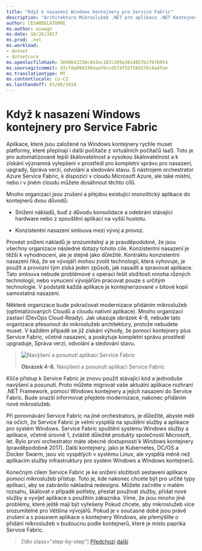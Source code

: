 ```yaml
---
title: "Když k nasazení Windows kontejnery pro Service Fabric"
description: "Architektura Mikroslužeb .NET pro aplikace .NET Kontejnerizované | Když k nasazení Windows kontejnery pro Service Fabric"
author: CESARDELATORRE
ms.author: wiwagn
ms.date: 10/26/2017
ms.prod: .net
ms.workload:
- dotnet
- dotnetcore
ms.openlocfilehash: 3698643238cd43ec187c269a3814857b1f6fb054
ms.sourcegitcommit: d3cfda0943364aaf6ccd574f55f584576c8a4fee
ms.translationtype: MT
ms.contentlocale: cs-CZ
ms.lasthandoff: 03/08/2018
---
```

# <a name="when-to-deploy-windows-containers-to-service-fabric"></a>Když k nasazení Windows kontejnery pro Service Fabric

Aplikace, které jsou založené na Windows kontejnery rychle muset platformy, které přepínají i další počítače z virtuálních počítačů IaaS. Toto je pro automatizované lepší škálovatelnost a vysokou škálovatelnost a k získání významná vylepšení v prostředí pro kompletní správu pro nasazení, upgrady, Správa verzí, odvolání a sledování stavu. S nástrojem orchestrator Azure Service Fabric, k dispozici v cloudu Microsoft Azure, ale také místní, nebo i v jiném cloudu můžete dosáhnout těchto cílů.

Mnoho organizací jsou zrušení a přejdou existující monolitický aplikace do kontejnerů dvou důvodů:

-   Snížení nákladů, buď z důvodu konsolidace a odebrání stávající hardware nebo z spouštění aplikací na vyšší hustotu.

-   Konzistentní nasazení smlouva mezi vývoj a provoz.

Provést snížení nákladů je srozumitelný a je pravděpodobné, že jsou všechny organizace následné dotazy tohoto cíle. Konzistentní nasazení je těžší k vyhodnocení, ale je stejně jako důležité. Kontraktu konzistentní nasazení říká, že se vývojáři mohou zvolit technologii, která vyhovuje, je použít a provozní tým získá jeden způsob, jak nasadit a spravovat aplikace. Tato smlouva nebude problémové s operací řešit složitosti mnoha různých technologií, nebo vynucení vývojářům pracovat pouze s určitým technologie. V podstatě každá aplikace je kontejnerizované v bitové kopii samostatná nasazení.

Některé organizace bude pokračovat modernizace přidáním mikroslužeb (optimalizovaných Cloudů a cloudu nativní aplikace). Mnoho organizací zastaví (DevOps Cloud-Ready). Jak ukazuje obrázek 4-8, nebude tato organizace přesunout do mikroslužeb architektury, protože nebudete muset. V každém případě se již získání výhody, že pomocí kontejnery plus Service Fabric, včetně nasazení, a poskytuje kompletní správu prostředí upgraduje, Správa verzí, odvolání a sledování stavu.

> ![Navýšení a posunutí aplikaci Service Fabric](./media/image8.png)
>
> **Obrázek 4-8.** Navýšení a posunutí aplikaci Service Fabric

Klíče přístup k Service Fabric je znovu použít stávající kód a jednoduše navýšení a posunutí. Proto můžete migrovat vaše aktuální aplikace rozhraní .NET Framework, pomocí Windows kontejnery a jejich nasazení do Service Fabric. Bude snazší informovat přejdete modernizace, nakonec přidáním nové mikroslužeb.

Při porovnávání Service Fabric na jiné orchestrators, je důležité, abyste měli na očích, že Service Fabric je velmi vyspělá na spuštění služby a aplikace pro systém Windows. Service Fabric spuštění systému Windows služby a aplikace, včetně úrovně 1, zvláště důležité produkty společnosti Microsoft, let. Bylo první orchestrator máte obecné dostupnosti k Windows kontejnery (pravděpodobně 2017). Další kontejnery, jako je Kubernetes, DC/OS a Docker Swarm, jsou víc vyspělých v systému Linux, ale vyspělá méně než aplikacím služby infrastruktury pro systém Windows a Windows kontejnerů.

Konečným cílem Service Fabric je ke snížení složitosti sestavení aplikace pomocí mikroslužeb přístup. Toto je, kde nakonec chcete být pro určité typy aplikací, aby se zabránilo nákladná redesigns. Můžete začněte v malém rozsahu, škálovat v případě potřeby, přestat používat služby, přidat nové služby a vyvíjet aplikace s použitím zákazníka. Víme, že jsou mnoho jiné problémy, které ještě mají být vyřešeny Pokud chcete, aby mikroslužeb více srozumitelné pro Většina vývojářů. Pokud je v současné době jsou právě zrušení a s posunem aplikace s kontejnery Windows, ale přemýšlíte o přidání mikroslužeb v budoucnu podle kontejnerů, které je místo paprika Service Fabric.

>[!div class="step-by-step"]
[Předchozí](when-to-deploy-windows-containers-to-azure-vms-iaas-cloud.md)
[další](when-to-deploy-windows-containers-to-azure-container-service-kubernetes.md)
